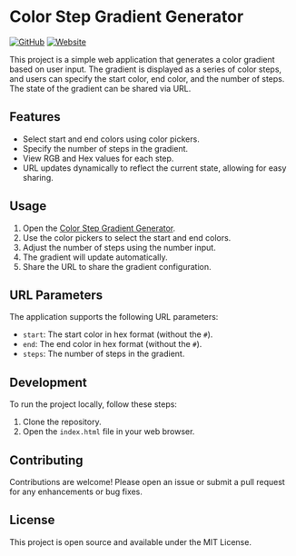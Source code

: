 # Color Step Gradient Generator

[![GitHub](https://img.shields.io/badge/GitHub-Repository-blue)](https://github.com/battlefeel1942/color-step)
[![Website](https://img.shields.io/badge/Website-Live%20Demo-green)](https://battlefeel1942.github.io/color-step/)

This project is a simple web application that generates a color gradient based on user input. The gradient is displayed as a series of color steps, and users can specify the start color, end color, and the number of steps. The state of the gradient can be shared via URL.

## Features

- Select start and end colors using color pickers.
- Specify the number of steps in the gradient.
- View RGB and Hex values for each step.
- URL updates dynamically to reflect the current state, allowing for easy sharing.

## Usage

1. Open the [Color Step Gradient Generator](https://battlefeel1942.github.io/color-step/).
2. Use the color pickers to select the start and end colors.
3. Adjust the number of steps using the number input.
4. The gradient will update automatically.
5. Share the URL to share the gradient configuration.

## URL Parameters

The application supports the following URL parameters:

- `start`: The start color in hex format (without the `#`).
- `end`: The end color in hex format (without the `#`).
- `steps`: The number of steps in the gradient.


## Development

To run the project locally, follow these steps:

1. Clone the repository.
2. Open the `index.html` file in your web browser.

## Contributing

Contributions are welcome! Please open an issue or submit a pull request for any enhancements or bug fixes.

## License

This project is open source and available under the MIT License.